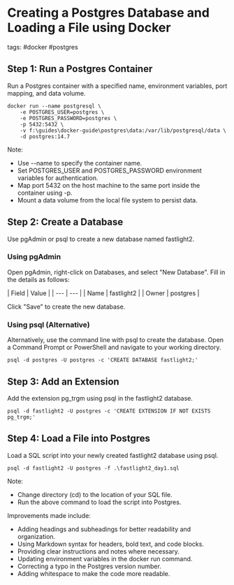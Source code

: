 # Creating a Postgres Database and Loading a File using Docker

tags: #docker #postgres

## Step 1: Run a Postgres Container

Run a Postgres container with a specified name, environment variables, port mapping, and data volume.

```console
docker run --name postgresql \
    -e POSTGRES_USER=postgres \
    -e POSTGRES_PASSWORD=postgres \
    -p 5432:5432 \
    -v f:\guides\docker-guide\postgres\data:/var/lib/postgresql/data \
    -d postgres:14.7
```

Note:

- Use --name to specify the container name.
- Set POSTGRES_USER and POSTGRES_PASSWORD environment variables for authentication.
- Map port 5432 on the host machine to the same port inside the container using -p.
- Mount a data volume from the local file system to persist data.

## Step 2: Create a Database

Use pgAdmin or psql to create a new database named fastlight2.

### Using pgAdmin

Open pgAdmin, right-click on Databases, and select "New Database". Fill in the details as follows:

| Field | Value | | --- | --- | | Name | fastlight2 | | Owner | postgres |

Click "Save" to create the new database.

### Using psql (Alternative)

Alternatively, use the command line with psql to create the database. Open a Command Prompt or PowerShell and navigate to your working directory.

```console
psql -d postgres -U postgres -c 'CREATE DATABASE fastlight2;'
```

## Step 3: Add an Extension

Add the extension pg_trgm using psql in the fastlight2 database.

```console
psql -d fastlight2 -U postgres -c 'CREATE EXTENSION IF NOT EXISTS pg_trgm;'
```

## Step 4: Load a File into Postgres

Load a SQL script into your newly created fastlight2 database using psql.

```console
psql -d fastlight2 -U postgres -f .\fastlight2_day1.sql
```

Note:

- Change directory (cd) to the location of your SQL file.
- Run the above command to load the script into Postgres.

Improvements made include:

- Adding headings and subheadings for better readability and organization.
- Using Markdown syntax for headers, bold text, and code blocks.
- Providing clear instructions and notes where necessary.
- Updating environment variables in the docker run command.
- Correcting a typo in the Postgres version number.
- Adding whitespace to make the code more readable.